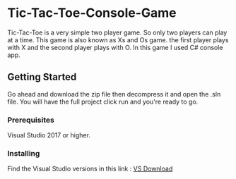 # Tic-Tac-Toe-Console-Game

Tic-Tac-Toe is a very simple two player game. So only two players can play at a time. This game is also known as Xs and Os game. the first player plays with X and the second player plays with O. In this game I used C# console app.

## Getting Started

Go ahead and download the zip file then decompress it and open the .sln file. You will have the full project click run and you're ready to go.


### Prerequisites

Visual Studio 2017 or higher. 


### Installing

Find the Visual Studio versions in this link : 
<a href="https://visualstudio.microsoft.com/downloads/">VS Download</a>

